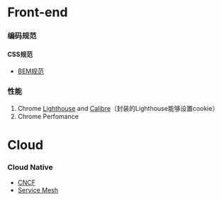 # Front-end
### 编码规范
#### CSS规范
- [BEM规范](http://getbem.com/)
### 性能
1. Chrome [Lighthouse](https://github.com/GoogleChrome/lighthouse) and [Calibre](https://calibreapp.com/)（封装的Lighthouse能够设置cookie）
2. Chrome Perfomance


# Cloud
### Cloud Native
- [CNCF](https://www.cncf.io/)
- [Service Mesh](https://jimmysong.io/posts/what-is-a-service-mesh/)

